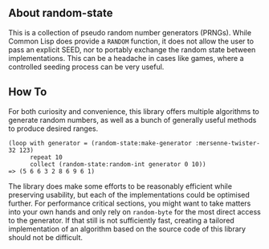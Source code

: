 ## About random-state
This is a collection of pseudo random number generators (PRNGs). While Common Lisp does provide a `RANDOM` function, it does not allow the user to pass an explicit SEED, nor to portably exchange the random state between implementations. This can be a headache in cases like games, where a controlled seeding process can be very useful.

## How To
For both curiosity and convenience, this library offers multiple algorithms to generate random numbers, as well as a bunch of generally useful methods to produce desired ranges.

    (loop with generator = (random-state:make-generator :mersenne-twister-32 123)
          repeat 10
          collect (random-state:random-int generator 0 10))
    => (5 6 6 3 2 8 6 9 6 1)

The library does make some efforts to be reasonably efficient while preserving usability, but each of the implementations could be optimised further. For performance critical sections, you might want to take matters into your own hands and only rely on `random-byte` for the most direct access to the generator. If that still is not sufficiently fast, creating a tailored implementation of an algorithm based on the source code of this library should not be difficult.
